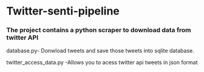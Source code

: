 # Twitter-senti-pipeline

### The project contains a python scraper to download data from twitter API

database.py- Donwload tweets and save those tweets into sqlite database.

twitter_access_data.py -Allows you to acess twitter api tweets in json format
